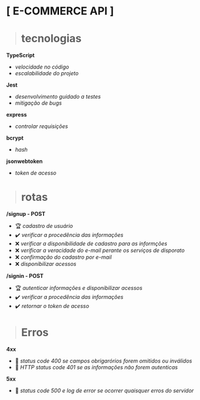 # **[ E-COMMERCE API ]**
> # tecnologias

**TypeScript**
* *velocidade no código*
* *escalabilidade do projeto*

**Jest**
* *desenvolvimento guidado a testes*
* *mitigação de bugs*

**express**
* *controlar requisições*

**bcrypt**
* *hash*

**jsonwebtoken**
* *token de acesso*



> # rotas

**/signup - POST**
* 🏆 *cadastro de usuário*
* ✔️ *verificar a procedência das informações*
* ❌ *verificar a disponibilidade de cadastro para as informções*
* ❌ *verificar a veracidade do e-mail perante os serviços de disporato*
* ❌ *confirmação do cadastro por e-mail*
* ❌ *disponibilizar acessos*

**/signin - POST**
* 🏆 *autenticar informações e disponibilizar acessos*
* ✔️ *verificar a procedência das informações*
* ✔️ *retornar o token de acesso*



> # Erros

**4xx**
* 🐞 *status code 400 se campos obrigarórios forem omitidos ou inválidos*
* 🐞 *HTTP status code 401 se as informações não forem autenticas*

**5xx**
* 🐞 *status code 500 e log de error se ocorrer quaisquer erros do servidor*